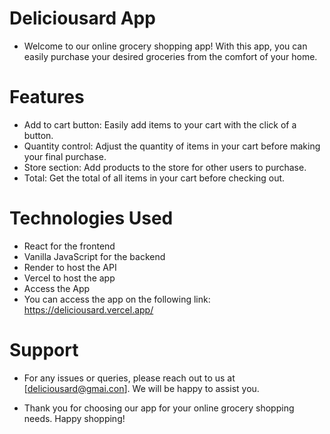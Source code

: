 # Deliciousard App
- Welcome to our online grocery shopping app! With this app, you can easily purchase your desired groceries from the comfort of your home.

# Features
- Add to cart button: Easily add items to your cart with the click of a button.
- Quantity control: Adjust the quantity of items in your cart before making your final purchase.
- Store section: Add products to the store for other users to purchase.
- Total: Get the total of all items in your cart before checking out.
# Technologies Used
- React for the frontend
- Vanilla JavaScript for the backend
- Render to host the API
- Vercel to host the app
- Access the App
- You can access the app on the following link: https://deliciousard.vercel.app/

# Support
- For any issues or queries, please reach out to us at [deliciousard@gmai.con]. We will be happy to assist you.

- Thank you for choosing our app for your online grocery shopping needs. Happy shopping!
